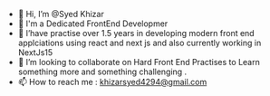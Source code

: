 - 👋 Hi, I’m @Syed Khizar
- 👀 I'm a Dedicated FrontEnd Developmer
- 🌱 I’have practise over 1.5 years in developing modern front end applciations using react and next js and also currently working in NextJs15
- 💞️ I’m looking to collaborate on Hard Front End Practises to Learn something more and something challenging .
- 📫 How to reach me : khizarsyed4294@gmail.com
  

<!---
Syed-Khizar-k/Syed-Khizar-k is a ✨ special ✨ repository because its `README.md` (this file) appears on your GitHub profile.
You can click the Preview link to take a look at your changes.
--->
